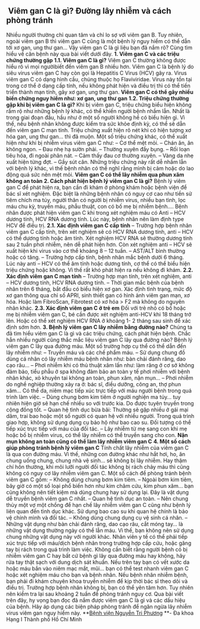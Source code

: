 ## ️ Viêm gan C là gì? Đường lây nhiễm và cách phòng tránh

Nhiều người thường chỉ quan tâm và chỉ lo sợ với viêm gan B. Tuy nhiên, ngoài viêm gan B thì viêm gan C cũng là một bệnh lý nguy hiểm có thể dẫn tới xơ gan, ung thư gan… Vậy viêm gan C là gì liệu bạn đã nắm rõ? Cùng tìm hiểu về căn bệnh này qua bài viết dưới đây.
**1. Viêm gan C và các triệu chứng thường gặp**
**1.1. Viêm gan C là gì?**
Viêm gan C thường không được hiểu rõ vì mọi ngườibiết đến viêm gan B nhiều hơn. Viêm gan C là bệnh lý do siêu virus viêm gan C hay còn gọi là Hepatitis C Virus (HCV) gây ra. Virus viêm gan C có dạng hình cầu, chúng thuộc họ Flaviviridae. Virus này tồn tại trong cơ thể ở dạng cấp tính, nếu không phát hiện và điều trị thì có thể tiến triển thành mạn tính, gây xơ gan, ung thư gan.
**Viêm gan C có thể gây nhiều biến chứng nguy hiểm như: xơ gan, ung thư gan**
**1.2. Triệu chứng thường gặp khi bị viêm gan C là gì?**
Khi bị viêm gan C, triệu chứng biểu hiện không rầm rộ như những bệnh lý khác, có thể khiến người bệnh nhầm lẫn. Nhất là trong giai đoạn đầu, hầu như ở một số người không hề có biểu hiện gì. Vì thế, nếu bệnh nhân không được kiểm tra sức khỏe định kỳ, có thể sẽ dẫn đến viêm gan C mạn tính. Triệu chứng xuất hiện rõ nét khi có hiện tượng xơ hóa gan, ung thư gan… thì đã muộn.
Một số triệu chứng khác, có thể xuất hiện như khi bị nhiễm virus viêm gan C như:
– Cơ thể mệt mỏi.
– Chán ăn, ăn không ngon.
– Đau nhẹ hạ sườn phải.
– Thường xuyên đầy bụng.
– Rối loạn tiêu hóa, đi ngoài phân nát.
– Cảm thấy đau cơ thường xuyên.
– Vàng da nhẹ xuất hiện từng đợt.
– Gầy sút cân.
Những triệu chứng này rất dễ nhầm lẫn với bệnh lý khác, vì thế bệnh nhân có thể nghĩ rằng mình bị cảm hoặc do lao động quá sức nên mệt mỏi.
**Viêm gan C có thể lây nhiễm qua phun xăm không an toàn**
**2. Cách phát hiện bệnh lý viêm gan C là gì?**
Bệnh lý viêm gan C để phát hiện ra, bạn cần đi khám ở phòng khám hoặc bệnh viện để bác sĩ xét nghiệm. Đặc biệt là những bệnh nhân có nguy cơ cao như tiền sử tiêm chích ma túy, người thân có người bị nhiễm virus, nhiều bạn tình, lọc máu chu kỳ, truyền máu, phẫu thuật, con có bố mẹ bị nhiễm bệnh….
Bệnh nhân được phát hiện viêm gan C khi trong xét nghiệm máu có Anti – HCV dương tính, HCV RNA dương tính. Lúc này, bệnh nhân nên làm định type HCV để điều trị.
**2.1. Xác định viêm gan C cấp tính**
– Trường hợp bệnh nhân viêm gan C cấp tính, trên xét nghiệm sẽ có HCV RNA dương tính, anti – HCV có thể dương tính hoặc âm tính. Xét nghiệm HCV RNA sẽ thường dương tính sau 2 tuần phơi nhiễm, nên dễ phát hiện hơn. Còn xét nghiệm anti – HCV sẽ xuất hiện khi virus vào cơ thể khoảng 8 – 12 tuần.
– AST/ALT bình thường hoặc có tăng.
– Trường hợp cấp tính, bệnh nhân mắc bệnh dưới 6 tháng. Lúc này anti – HCV có thể âm tính hoặc dương tính, cơ thể có thể biểu hiện triệu chứng hoặc không. Vì thế rất khó phát hiện ra nếu không đi khám.
**2.2. Xác định viêm gan C mạn tính**
– Trường hợp mạn tính, trên xét nghiệm, anti – HCV dương tính, HCV RNA dương tính.
– Thời gian mắc bệnh của bệnh nhân trên 6 tháng, bắt đầu có biểu hiện xơ gan. Xác định tình trạng, mức độ xơ gan thông qua chỉ số APRI, sinh thiết gan có hình ảnh viêm gan mạn, xơ hóa. Hoặc làm FibroScan, Fibrotest có xơ hóa > F2 mà không do nguyên nhân khác.
**2.3. Xác định viêm gan C ở trẻ em**
Đối với trẻ nhỏ có bố hoặc mẹ bị nhiễm viêm gan C, bé cần được xét nghiệm anti-HCV khi 18 tháng trở lên. Hoặc có thể xét nghiệm HCV RNA ở khoảng 1- 2 tháng sau sinh để xác định sớm hơn.
**3. Bệnh lý viêm gan C lây nhiễm bằng đường nào?**
Chúng ta đã tìm hiểu viêm gan C là gì và các triệu chứng, cách phát hiện bệnh. Chắc hẳn nhiều người cũng thắc mắc liệu viêm gan C lây qua đường nào? Bệnh lý viêm gan C lây qua đường máu. Một số trường hợp cụ thể có thể dẫn đến lây nhiễm như:
– Truyền máu và các chế phẩm máu.
– Sử dụng chung đồ dùng cá nhân có lây nhiễm máu bệnh nhân như: bàn chải đánh răng, dao cạo râu…
– Phơi nhiễm khi có thủ thuật xâm lấn như: làm răng ở cơ sở không đảm bảo, tiểu phẫu ở spa không đảm bảo an toàn y tế phơi nhiễm với bệnh nhân khác, xỏ khuyên tai không an toàn, phun xăm, nặn mụn…
– Phơi nhiễm do nghề nghiệp thường xảy ra ở: bác sĩ, điều dưỡng, công an, thợ phun xăm… Có thể da, niêm mạc tiếp xúc trực tiếp với máu người bệnh trong quá trình làm việc.
– Dùng chung bơm kim tiêm ở người nghiện ma túy… tuy nhiên hiện giờ sẽ hạn chế nhiều so với trước kia. Do được tuyên truyền trong cộng đồng tốt.
– Quan hệ tình dục bừa bãi: Thường sẽ gặp nhiều ở gái mại dâm, trai bao hoặc một số người có quan hệ với nhiều người. Trong quá trình giao hợp, không sử dụng dụng cụ bảo hộ như bao cao su. Đối tượng có thể tiếp xúc trực tiếp với máu của đối tác.
– Lây nhiễm từ mẹ sang con khi mẹ hoặc bố bị nhiễm virus, có thể lây nhiễm có thể truyền sang cho con.
**Nặn mụn không an toàn cũng có thể làm lây nhiễm viêm gan C**
**4. Một số cách giúp phòng tránh bệnh lý viêm gan C**
Tính chất lây nhiễm của viêm gan C là qua con đường máu. Vì thế, những con đường khác như hắt hơi, ho, ăn chung uống chung, chung nhà vệ sinh… sẽ không bị lây nhiễm. Hay thậm chí hôn thường, khi môi lưỡi người đối tác không bị rách chảy máu thì cũng không có nguy cơ lây nhiễm viêm gan C.
Một số cách để phòng tránh bệnh viêm gan C gồm:
– Không dùng chung bơm kim tiêm.
– Ngoài bơm kim tiêm, bây giờ có một số loại phổ biến hơn như kim châm cứu, kim phun xăm… bạn cũng không nên tiết kiệm mà dùng chung hay sử dụng lại. Đây là vật dụng dễ truyền bệnh viêm gan C nhất.
– Quan hệ tình dục an toàn.
– Nên chung thủy một vợ một chồng để hạn chế lây nhiễm viêm gan C cũng như bệnh lý liên quan đến tình dục khác. Sử dụng bao cao su khi quan hệ chính là bảo vệ chính mình và đối tác.
– Không dùng chung dụng cụ vệ sinh cá nhân.
– Những vật dụng như bàn chải đánh răng, dao cạo râu, cắt móng tay… là những vật dụng thường ngày có thể lẫn máu. Vì thế, bạn không nên sử dụng chung những vật dụng này với người khác.
Nhân viên y tế có thể phải tiếp xúc trực tiếp với máu/dịch bệnh nhân trong trường hợp cấp cứu, hoặc găng tay bị rách trong quá trình làm việc. Không cần biết rằng người bệnh có bị nhiễm viêm gan C hay bất cứ bệnh gì lây qua đường máu hay không, hãy rửa tay thật sạch với dung dịch sát khuẩn.
Nếu trên tay bạn có vết xước da hoặc máu bắn vào niêm mạc mắt, mũi… bạn có thể test nhanh viêm gan C hoặc xét nghiệm máu cho bạn và bệnh nhân. Nếu bệnh nhân nhiễm bệnh, bạn phải đi khám chuyên khoa truyền nhiễm để kịp thời bác sĩ theo dõi và điều trị. Trường hợp bệnh nhân không bị, bạn có thể yên tâm hơn. Tuy nhiên nên kiểm tra lại sau khoảng 2 tuần để phòng tránh nguy cơ.
Qua bài viết trên đây, hy vọng bạn đọc đã nắm được viêm gan C là gì và các dấu hiệu của bệnh. Hãy áp dụng các biện pháp phòng tránh để ngăn ngừa lây nhiễm virus viêm gan nguy hiểm này.
**[Bệnh viện Nguyễn Tri Phương](https://bvnguyentriphuong.com.vn/) **- Đa khoa Hạng I Thành phố Hồ Chí Minh
